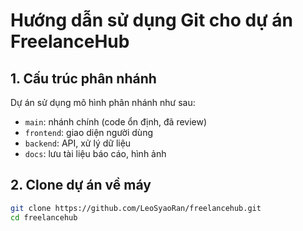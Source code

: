 # Hướng dẫn sử dụng Git cho dự án FreelanceHub

## 1. Cấu trúc phân nhánh

Dự án sử dụng mô hình phân nhánh như sau:

- `main`: nhánh chính (code ổn định, đã review)
- `frontend`: giao diện người dùng
- `backend`: API, xử lý dữ liệu
- `docs`: lưu tài liệu báo cáo, hình ảnh

## 2. Clone dự án về máy

```bash
git clone https://github.com/LeoSyaoRan/freelancehub.git
cd freelancehub
